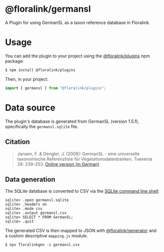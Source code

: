 # @floralink/germansl

A Plugin for using GermanSL as a taxon reference database in Floralink.

# Usage

You can add the plugin to your project using the [@floralink/plugins](https://www.github.com/floralink/plugins) npm package:

```shell
$ npm install @floralink/plugins
```

Then, in your project:

```javascript
import { germansl } from "@floralink/plugins";
```

# Data source

The plugin's database is generated from GermanSL (version 1.5.1), specifically the `germansl.sqlite` file.

## Citation

> Jansen, F. & Dengler, J. (2008): GermanSL - eine universelle taxonomische Referenzliste für Vegetationsdatenbanken. Tuexenia 28: 239–253. [Online version (in German)](https://germansl.infinitenature.org/pdf/Jansen,%20Dengler%20-%20Tuexenia%2028.pdf)

## Data generation

The SQLite database is converted to CSV via the [SQLite command line shell](https://sqlite.org/cli.html):

```shell
sqlite> .open germansl.sqlite
sqlite> .headers on
sqlite> .mode csv
sqlite> .output germansl.csv
sqlite> SELECT * FROM GermanSL;
sqlite> .quit
```

The generated CSV is then mapped to JSON with [@floralink/generator](https://www.github.com/floralink/generator) and a custom descriptive `mapping.js` module.

```shell
$ npx floralinkgen -i germansl.csv
```
